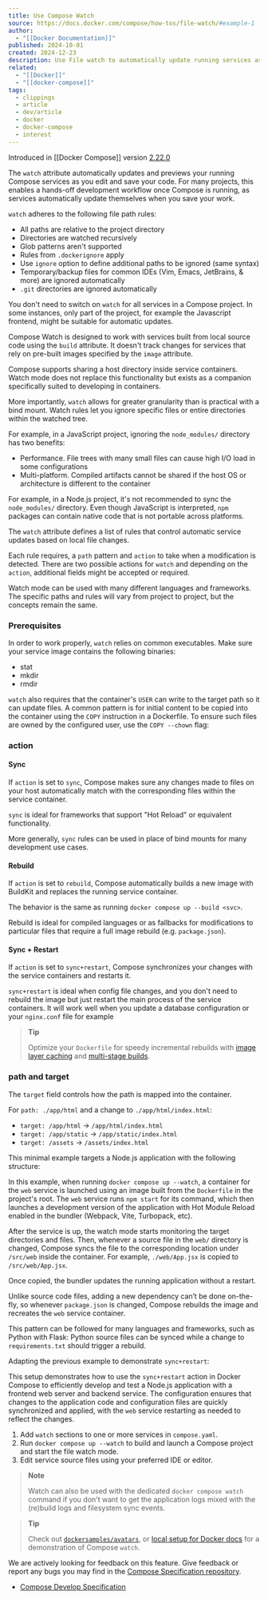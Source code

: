 ```yaml
---
title: Use Compose Watch
source: https://docs.docker.com/compose/how-tos/file-watch/#example-1
author:
  - "[[Docker Documentation]]"
published: 2024-10-01
created: 2024-12-23
description: Use File watch to automatically update running services as you work
related:
  - "[[Docker]]"
  - "[[docker-compose]]"
tags:
  - clippings
  - article
  - dev/article
  - docker
  - docker-compose
  - interest
---
```

Introduced in [[Docker Compose]] version [2.22.0](https://docs.docker.com/compose/releases/release-notes/#2220)

The `watch` attribute automatically updates and previews your running Compose services as you edit and save your code. For many projects, this enables a hands-off development workflow once Compose is running, as services automatically update themselves when you save your work.

`watch` adheres to the following file path rules:

- All paths are relative to the project directory
- Directories are watched recursively
- Glob patterns aren't supported
- Rules from `.dockerignore` apply
- Use `ignore` option to define additional paths to be ignored (same syntax)
- Temporary/backup files for common IDEs (Vim, Emacs, JetBrains, & more) are ignored automatically
- `.git` directories are ignored automatically

You don't need to switch on `watch` for all services in a Compose project. In some instances, only part of the project, for example the Javascript frontend, might be suitable for automatic updates.

Compose Watch is designed to work with services built from local source code using the `build` attribute. It doesn't track changes for services that rely on pre-built images specified by the `image` attribute.

Compose supports sharing a host directory inside service containers. Watch mode does not replace this functionality but exists as a companion specifically suited to developing in containers.

More importantly, `watch` allows for greater granularity than is practical with a bind mount. Watch rules let you ignore specific files or entire directories within the watched tree.

For example, in a JavaScript project, ignoring the `node_modules/` directory has two benefits:

- Performance. File trees with many small files can cause high I/O load in some configurations
- Multi-platform. Compiled artifacts cannot be shared if the host OS or architecture is different to the container

For example, in a Node.js project, it's not recommended to sync the `node_modules/` directory. Even though JavaScript is interpreted, `npm` packages can contain native code that is not portable across platforms.

The `watch` attribute defines a list of rules that control automatic service updates based on local file changes.

Each rule requires, a `path` pattern and `action` to take when a modification is detected. There are two possible actions for `watch` and depending on the `action`, additional fields might be accepted or required.

Watch mode can be used with many different languages and frameworks. The specific paths and rules will vary from project to project, but the concepts remain the same.

### Prerequisites

In order to work properly, `watch` relies on common executables. Make sure your service image contains the following binaries:

- stat
- mkdir
- rmdir

`watch` also requires that the container's `USER` can write to the target path so it can update files. A common pattern is for initial content to be copied into the container using the `COPY` instruction in a Dockerfile. To ensure such files are owned by the configured user, use the `COPY --chown` flag:

### action
#### Sync

If `action` is set to `sync`, Compose makes sure any changes made to files on your host automatically match with the corresponding files within the service container.

`sync` is ideal for frameworks that support "Hot Reload" or equivalent functionality.

More generally, `sync` rules can be used in place of bind mounts for many development use cases.

#### Rebuild

If `action` is set to `rebuild`, Compose automatically builds a new image with BuildKit and replaces the running service container.

The behavior is the same as running `docker compose up --build <svc>`.

Rebuild is ideal for compiled languages or as fallbacks for modifications to particular files that require a full image rebuild (e.g. `package.json`).

#### Sync + Restart

If `action` is set to `sync+restart`, Compose synchronizes your changes with the service containers and restarts it.

`sync+restart` is ideal when config file changes, and you don't need to rebuild the image but just restart the main process of the service containers. It will work well when you update a database configuration or your `nginx.conf` file for example

> **Tip**
> 
> Optimize your `Dockerfile` for speedy incremental rebuilds with [image layer caching](https://docs.docker.com/build/cache) and [multi-stage builds](https://docs.docker.com/build/building/multi-stage/).

### path and target

The `target` field controls how the path is mapped into the container.

For `path: ./app/html` and a change to `./app/html/index.html`:

- `target: /app/html` -> `/app/html/index.html`
- `target: /app/static` -> `/app/static/index.html`
- `target: /assets` -> `/assets/index.html`

This minimal example targets a Node.js application with the following structure:

In this example, when running `docker compose up --watch`, a container for the `web` service is launched using an image built from the `Dockerfile` in the project's root. The `web` service runs `npm start` for its command, which then launches a development version of the application with Hot Module Reload enabled in the bundler (Webpack, Vite, Turbopack, etc).

After the service is up, the watch mode starts monitoring the target directories and files. Then, whenever a source file in the `web/` directory is changed, Compose syncs the file to the corresponding location under `/src/web` inside the container. For example, `./web/App.jsx` is copied to `/src/web/App.jsx`.

Once copied, the bundler updates the running application without a restart.

Unlike source code files, adding a new dependency can’t be done on-the-fly, so whenever `package.json` is changed, Compose rebuilds the image and recreates the `web` service container.

This pattern can be followed for many languages and frameworks, such as Python with Flask: Python source files can be synced while a change to `requirements.txt` should trigger a rebuild.

Adapting the previous example to demonstrate `sync+restart`:

This setup demonstrates how to use the `sync+restart` action in Docker Compose to efficiently develop and test a Node.js application with a frontend web server and backend service. The configuration ensures that changes to the application code and configuration files are quickly synchronized and applied, with the `web` service restarting as needed to reflect the changes.

1. Add `watch` sections to one or more services in `compose.yaml`.
2. Run `docker compose up --watch` to build and launch a Compose project and start the file watch mode.
3. Edit service source files using your preferred IDE or editor.

> **Note**
> 
> Watch can also be used with the dedicated `docker compose watch` command if you don't want to get the application logs mixed with the (re)build logs and filesystem sync events.

> **Tip**
> 
> Check out [`dockersamples/avatars`](https://github.com/dockersamples/avatars), or [local setup for Docker docs](https://github.com/docker/docs/blob/main/CONTRIBUTING.md) for a demonstration of Compose `watch`.

We are actively looking for feedback on this feature. Give feedback or report any bugs you may find in the [Compose Specification repository](https://github.com/compose-spec/compose-spec/pull/253).

- [Compose Develop Specification](https://docs.docker.com/reference/compose-file/develop/)